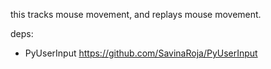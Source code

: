 this tracks mouse movement, and replays mouse movement.

deps:
  * PyUserInput https://github.com/SavinaRoja/PyUserInput
